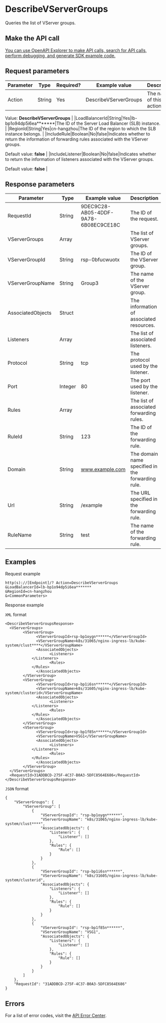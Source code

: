 # DescribeVServerGroups

Queries the list of VServer groups.

## Make the API call

[You can use OpenAPI Explorer to make API calls, search for API calls, perform debugging, and generate SDK example code.](https://api.aliyun.com/#product=Slb&api=DescribeVServerGroups&type=RPC&version=2014-05-15)

## Request parameters

|Parameter|Type|Required?|Example value|Description|
|---------|----|---------|-------------|-----------|
|Action|String|Yes|DescribeVServerGroups|The name of this action.

 Value: **DescribeVServerGroups** |
|LoadBalancerId|String|Yes|lb-bp1o94dp5i6ea\*\*\*\*\*\*\*|The ID of the Server Load Balancer \(SLB\) instance. |
|RegionId|String|Yes|cn-hangzhou|The ID of the region to which the SLB instance belongs. |
|IncludeRule|Boolean|No|false|Indicates whether to return the information of forwarding rules associated with the VServer groups.

 Default value: **false** |
|IncludeListener|Boolean|No|false|Indicates whether to return the information of listeners associated with the VServer groups.

 Default value: **false** |

## Response parameters

|Parameter|Type|Example value|Description|
|---------|----|-------------|-----------|
|RequestId|String|9DEC9C28-AB05-4DDF-9A78-6B08EC9CE18C|The ID of the request. |
|VServerGroups|Array| |The list of VServer groups. |
|VServerGroupId|String|rsp-0bfucwuotx|The ID of the VServer group. |
|VServerGroupName|String|Group3|The name of the VServer group. |
|AssociatedObjects|Struct| |The information of associated resources. |
|Listeners|Array| |The list of associated listeners. |
|Protocol|String|tcp|The protocol used by the listener. |
|Port|Integer|80|The port used by the listener. |
|Rules|Array| |The list of associated forwarding rules. |
|RuleId|String|123|The ID of the forwarding rule. |
|Domain|String|www.example.com|The domain name specified in the forwarding rule. |
|Url|String|/example|The URL specified in the forwarding rule. |
|RuleName|String|test|The name of the forwarding rule. |

## Examples

Request example

```
http(s)://[Endpoint]/? Action=DescribeVServerGroups
&LoadBalancerId=lb-bp1o94dp5i6ea*******
&RegionId=cn-hangzhou
&<CommonParameters>
```

Response example

`XML` format

```
<DescribeVServerGroupsResponse>
  <VServerGroups>
        <VServerGroup>
              <VServerGroupId>rsp-bp1oygn******</VServerGroupId>
              <VServerGroupName>k8s/31065/nginx-ingress-lb/kube-system/clust****</VServerGroupName>
              <AssociatedObjects>
                    <Listeners>
            </Listeners>
                    <Rules>
            </Rules>
              </AssociatedObjects>
        </VServerGroup>
        <VServerGroup>
              <VServerGroupId>rsp-bp1i6sn******</VServerGroupId>
              <VServerGroupName>k8s/31605/nginx-ingress-lb/kube-system/clusterid</VServerGroupName>
              <AssociatedObjects>
                    <Listeners>
            </Listeners>
                    <Rules>
            </Rules>
              </AssociatedObjects>
        </VServerGroup>
        <VServerGroup>
              <VServerGroupId>rsp-bp1f85n******</VServerGroupId>
              <VServerGroupName>VSG1</VServerGroupName>
              <AssociatedObjects>
                    <Listeners>
            </Listeners>
                    <Rules>
            </Rules>
              </AssociatedObjects>
        </VServerGroup>
  </VServerGroups>
  <RequestId>31ADDBCD-275F-4C37-B0A3-5DFC8564E686</RequestId>
</DescribeVServerGroupsResponse>
```

`JSON` format

```
{
	"VServerGroups": {
		"VServerGroup": [
			{
				"VServerGroupId": "rsp-bp1oygn******",
				"VServerGroupName": "k8s/31065/nginx-ingress-lb/kube-system/clust****",
				"AssociatedObjects": {
					"Listeners": {
						"Listener": []
					},
					"Rules": {
						"Rule": []
					}
				}
			},
			{
				"VServerGroupId": "rsp-bp1i6sn******",
				"VServerGroupName": "k8s/31605/nginx-ingress-lb/kube-system/clusterid",
				"AssociatedObjects": {
					"Listeners": {
						"Listener": []
					},
					"Rules": {
						"Rule": []
					}
				}
			},
			{
				"VServerGroupId": "rsp-bp1f85n******",
				"VServerGroupName": "VSG1",
				"AssociatedObjects": {
					"Listeners": {
						"Listener": []
					},
					"Rules": {
						"Rule": []
					}
				}
			}
		]
	},
	"RequestId": "31ADDBCD-275F-4C37-B0A3-5DFC8564E686"
}
```

## Errors

For a list of error codes, visit the [API Error Center](https://error-center.alibabacloud.com/status/product/Slb).

